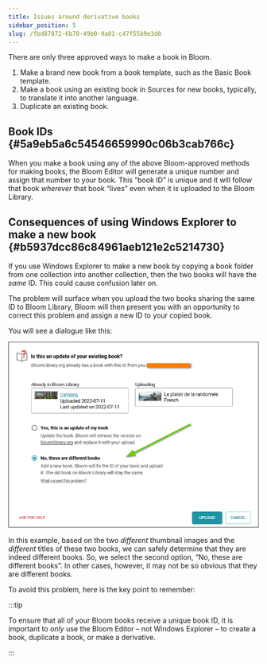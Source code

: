 ```yaml
---
title: Issues around derivative books
sidebar_position: 5
slug: /fbd87872-6b70-49b0-9a01-c47f55b9e3d0
---
```




There are only three approved ways to make a book in Bloom.

1. Make a brand new book from a book template, such as the Basic Book template.
1. Make a book using an existing book in Sources for new books, typically, to translate it into another language.
1. Duplicate an existing book.

## Book IDs {#5a9eb5a6c54546659990c06b3cab766c}


When you make a book using any of the above Bloom-approved methods for making books, the Bloom Editor will generate a unique number and assign that number to your book. This “book ID” is unique and it will follow that book _wherever_ that book “lives” even when it is uploaded to the Bloom Library.


## Consequences of using Windows Explorer to make a new book {#b5937dcc86c84961aeb121e2c5214730}


If you use Windows Explorer to make a new book by copying a book folder from one collection into another collection, then the two books will have the _same_ ID. This could cause confusion later on.


The problem will surface when you upload the two books sharing the same ID to Bloom Library, Bloom will then present you with an opportunity to correct this problem and assign a new ID to your copied book.


You will see a dialogue like this:


![](./1104955153.png)


In this example, based on the two _different_ thumbnail images and the _different_ titles of these two books, we can safely determine that they are indeed different books. So, we select the second option, “No, these are different books”. In other cases, however, it may not be so obvious that they are different books.


To avoid this problem, here is the key point to remember:


:::tip

To ensure that all of your Bloom books receive a unique book ID, it is important to _only_ use the Bloom Editor – not Windows Explorer – to create a book, duplicate a book, or make a derivative.

:::



